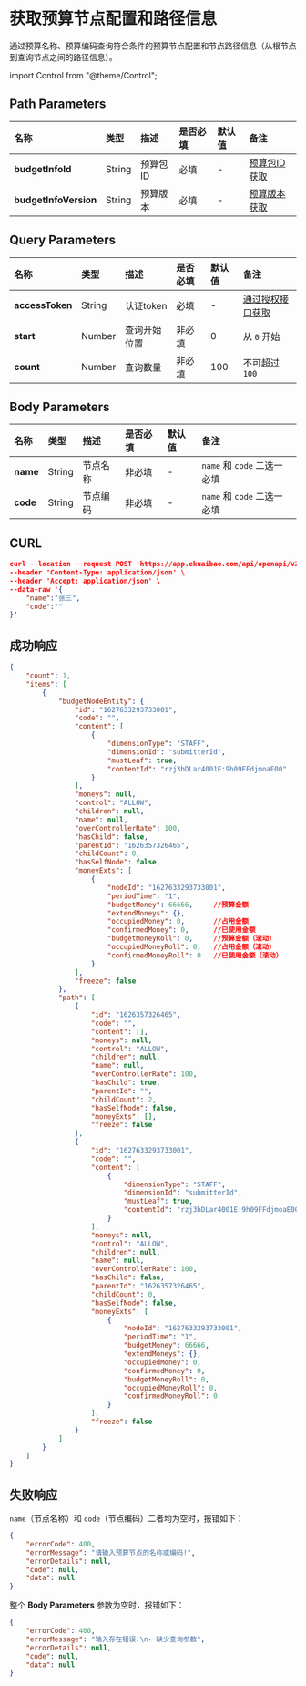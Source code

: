# 获取预算节点配置和路径信息
通过预算名称、预算编码查询符合条件的预算节点配置和节点路径信息（从根节点到查询节点之间的路径信息）。

import Control from "@theme/Control";

<Control
method="POST"
url="/api/openapi/v2/budgets/searchBudgetNode/$`budgetInfoId`/$`budgetInfoVersion`"
/>

## Path Parameters

| 名称 | 类型 | 描述 | 是否必填 | 默认值 | 备注 |
| :--- | :--- | :--- | :--- |:--- | :--- |
| **budgetInfoId**      | String  | 预算包ID | 必填 | - | [预算包ID获取](/docs/open-api/budget/get-budget-list) |
| **budgetInfoVersion** | String  | 预算版本 | 必填 | - | [预算版本获取](/docs/open-api/budget/get-budget-details) |

## Query Parameters

| 名称 | 类型 | 描述 | 是否必填 | 默认值 | 备注 |
| :--- | :--- | :--- | :--- |:--- | :--- |
| **accessToken** | String | 认证token  | 必填   | -   | [通过授权接口获取](/docs/open-api/getting-started/auth) |
| **start**       | Number | 查询开始位置 | 非必填 | 0   | 从 `0` 开始 |
| **count**       | Number | 查询数量    | 非必填 | 100 | 不可超过 `100` |

## Body Parameters

| 名称 | 类型 | 描述 | 是否必填 | 默认值 | 备注 |
| :--- | :--- | :--- | :--- |:--- | :--- |
|**name** | String | 节点名称	 | 非必填  | - | `name` 和 `code` 二选一必填 | 
|**code** | String | 节点编码	 | 非必填  | - | `name` 和 `code` 二选一必填 |

## CURL
```json
curl --location --request POST 'https://app.ekuaibao.com/api/openapi/v2/budgets/searchBudgetNode/$ID_3hDGFB47JaY/$7?accessToken=ID_3lEhmoq01R0:rzj3hDLar4001E' \
--header 'Content-Type: application/json' \
--header 'Accept: application/json' \
--data-raw '{
    "name":"张三",
    "code":""
}'
```

## 成功响应
```json
{
    "count": 1,
    "items": [
        {
            "budgetNodeEntity": {
                "id": "1627633293733001",
                "code": "",
                "content": [
                    {
                        "dimensionType": "STAFF",
                        "dimensionId": "submitterId",
                        "mustLeaf": true,
                        "contentId": "rzj3hDLar4001E:9h09FFdjmoaE00"
                    }
                ],
                "moneys": null,
                "control": "ALLOW",
                "children": null,
                "name": null,
                "overControllerRate": 100,
                "hasChild": false,
                "parentId": "1626357326465",
                "childCount": 0,
                "hasSelfNode": false,
                "moneyExts": [
                    {
                        "nodeId": "1627633293733001",
                        "periodTime": "1",
                        "budgetMoney": 66666,     //预算金额
                        "extendMoneys": {},
                        "occupiedMoney": 0,       //占用金额
                        "confirmedMoney": 0,      //已使用金额
                        "budgetMoneyRoll": 0,     //预算金额（滚动）
                        "occupiedMoneyRoll": 0,   //占用金额（滚动）
                        "confirmedMoneyRoll": 0   //已使用金额（滚动）
                    }
                ],
                "freeze": false
            },
            "path": [
                {
                    "id": "1626357326465",
                    "code": "",
                    "content": [],
                    "moneys": null,
                    "control": "ALLOW",
                    "children": null,
                    "name": null,
                    "overControllerRate": 100,
                    "hasChild": true,
                    "parentId": "",
                    "childCount": 2,
                    "hasSelfNode": false,
                    "moneyExts": [],
                    "freeze": false
                },
                {
                    "id": "1627633293733001",
                    "code": "",
                    "content": [
                        {
                            "dimensionType": "STAFF",
                            "dimensionId": "submitterId",
                            "mustLeaf": true,
                            "contentId": "rzj3hDLar4001E:9h09FFdjmoaE00"
                        }
                    ],
                    "moneys": null,
                    "control": "ALLOW",
                    "children": null,
                    "name": null,
                    "overControllerRate": 100,
                    "hasChild": false,
                    "parentId": "1626357326465",
                    "childCount": 0,
                    "hasSelfNode": false,
                    "moneyExts": [
                        {
                            "nodeId": "1627633293733001",
                            "periodTime": "1",
                            "budgetMoney": 66666,
                            "extendMoneys": {},
                            "occupiedMoney": 0,
                            "confirmedMoney": 0,
                            "budgetMoneyRoll": 0,
                            "occupiedMoneyRoll": 0,
                            "confirmedMoneyRoll": 0
                        }
                    ],
                    "freeze": false
                }
            ]
        }
    ]
} 
```

## 失败响应
`name`（节点名称）和 `code`（节点编码）二者均为空时，报错如下：
```json
{
    "errorCode": 400,
    "errorMessage": "请输入预算节点的名称或编码!",
    "errorDetails": null,
    "code": null,
    "data": null
}
```

整个 **Body Parameters** 参数为空时，报错如下：
```json
{
    "errorCode": 400,
    "errorMessage": "输入存在错误:\n- 缺少查询参数",
    "errorDetails": null,
    "code": null,
    "data": null
}
```


